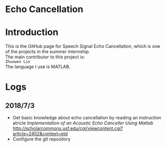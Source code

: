 Echo Cancellation
======

# Introduction
This is the GitHub page for Speech Signal Echo Cancellation, which is one of the projects in the summer internship.<br>
The main contributor to this project is:<br>
`Zhuowen Lin`<br>
The language I use is MATLAB.

# Logs
## 2018/7/3
* Get basic knowledge about echo cancellation by reading an instruction atricle *Implementation of an Acoustic Echo Canceller Using Matlab*<br>
http://scholarcommons.usf.edu/cgi/viewcontent.cgi?article=2452&context=etd
* Configure the git repository
